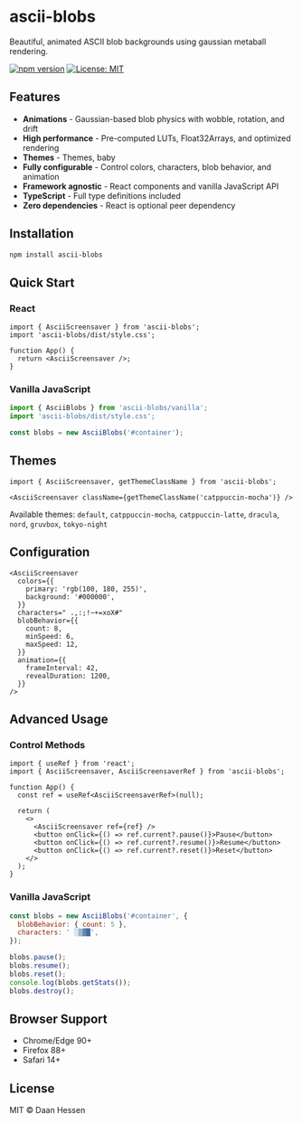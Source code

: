 # ascii-blobs

Beautiful, animated ASCII blob backgrounds using gaussian metaball rendering.

[![npm version](https://img.shields.io/npm/v/ascii-blobs.svg)](https://www.npmjs.com/package/ascii-blobs)
[![License: MIT](https://img.shields.io/badge/License-MIT-blue.svg)](https://opensource.org/licenses/MIT)

## Features

- **Animations** - Gaussian-based blob physics with wobble, rotation, and drift
- **High performance** - Pre-computed LUTs, Float32Arrays, and optimized rendering
- **Themes** - Themes, baby
- **Fully configurable** - Control colors, characters, blob behavior, and animation
- **Framework agnostic** - React components and vanilla JavaScript API
- **TypeScript** - Full type definitions included
- **Zero dependencies** - React is optional peer dependency

## Installation

```bash
npm install ascii-blobs
```

## Quick Start

### React

```tsx
import { AsciiScreensaver } from 'ascii-blobs';
import 'ascii-blobs/dist/style.css';

function App() {
  return <AsciiScreensaver />;
}
```

### Vanilla JavaScript

```js
import { AsciiBlobs } from 'ascii-blobs/vanilla';
import 'ascii-blobs/dist/style.css';

const blobs = new AsciiBlobs('#container');
```

## Themes

```tsx
import { AsciiScreensaver, getThemeClassName } from 'ascii-blobs';

<AsciiScreensaver className={getThemeClassName('catppuccin-mocha')} />
```

Available themes: `default`, `catppuccin-mocha`, `catppuccin-latte`, `dracula`, `nord`, `gruvbox`, `tokyo-night`

## Configuration

```tsx
<AsciiScreensaver
  colors={{
    primary: 'rgb(100, 180, 255)',
    background: '#000000',
  }}
  characters=" .,:;!~+=xoX#"
  blobBehavior={{
    count: 8,
    minSpeed: 6,
    maxSpeed: 12,
  }}
  animation={{
    frameInterval: 42,
    revealDuration: 1200,
  }}
/>
```

## Advanced Usage

### Control Methods

```tsx
import { useRef } from 'react';
import { AsciiScreensaver, AsciiScreensaverRef } from 'ascii-blobs';

function App() {
  const ref = useRef<AsciiScreensaverRef>(null);

  return (
    <>
      <AsciiScreensaver ref={ref} />
      <button onClick={() => ref.current?.pause()}>Pause</button>
      <button onClick={() => ref.current?.resume()}>Resume</button>
      <button onClick={() => ref.current?.reset()}>Reset</button>
    </>
  );
}
```

### Vanilla JavaScript

```js
const blobs = new AsciiBlobs('#container', {
  blobBehavior: { count: 5 },
  characters: ' ░▒▓█',
});

blobs.pause();
blobs.resume();
blobs.reset();
console.log(blobs.getStats());
blobs.destroy();
```

## Browser Support

- Chrome/Edge 90+
- Firefox 88+
- Safari 14+

## License

MIT © Daan Hessen